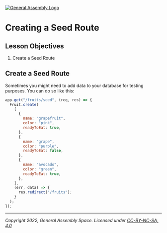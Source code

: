 [![General Assembly Logo](https://ga-dash.s3.amazonaws.com/production/assets/logo-9f88ae6c9c3871690e33280fcf557f33.png)](https://generalassemb.ly)

# Creating a Seed Route

## Lesson Objectives

1. Create a Seed Route

## Create a Seed Route

Sometimes you might need to add data to your database for testing purposes.  You can do so like this:

```javascript
app.get("/fruits/seed", (req, res) => {
  Fruit.create(
    [
      {
        name: "grapefruit",
        color: "pink",
        readyToEat: true,
      },
      {
        name: "grape",
        color: "purple",
        readyToEat: false,
      },
      {
        name: "avocado",
        color: "green",
        readyToEat: true,
      },
    ],
    (err, data) => {
      res.redirect("/fruits");
    }
  );
});
```

---

_Copyright 2022, General Assembly Space. Licensed under [CC-BY-NC-SA, 4.0](https://creativecommons.org/licenses/by-nc-sa/4.0/)_
